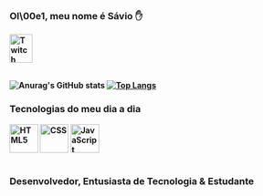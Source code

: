 ### Ol\00e1, meu nome é <b>Sávio<b> ✋

<div style="display: inline block"> 
<a href="https://twitch.com/saviodeveloper" target="_blank"> <img height="50" width="40" align="center" alt="Twitch" src="https://i.pinimg.com/originals/3b/1a/c3/3b1ac3a9b4edd613465cec70dfc77b81.jpg"> </a>
</div> <br/>

![Anurag's GitHub stats](https://github-readme-stats.vercel.app/api?username=SAV10DEVELOPER&show_icons=true&theme=dark)
[![Top Langs](https://github-readme-stats.vercel.app/api/top-langs/?username=SAV10DEVELOPER&layout=compact)](https://github.com/anuraghazra/github-readme-stats)

### Tecnologias do meu dia a dia
<div style="display: inline block">
  <img height="50" width="50" align="center" alt="HTML5" src="https://cdn.jsdelivr.net/gh/devicons/devicon/icons/html5/html5-original.svg" />
  <img height="50" width="50" align="center" alt="CSS" src="https://cdn.jsdelivr.net/gh/devicons/devicon/icons/css3/css3-original.svg" />
  <img height="50" width="50" align="center" alt="JavaScript" src="https://cdn.jsdelivr.net/gh/devicons/devicon/icons/javascript/javascript-original.svg" />
</div> <br/>

### Desenvolvedor, Entusiasta de Tecnologia & Estudante

